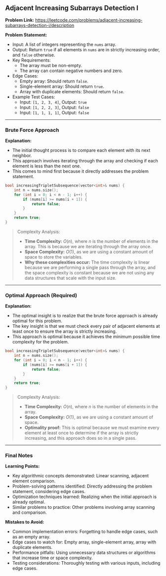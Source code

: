 ## Adjacent Increasing Subarrays Detection I

**Problem Link:** https://leetcode.com/problems/adjacent-increasing-subarrays-detection-i/description

**Problem Statement:**
- Input: A list of integers representing the `nums` array.
- Output: Return `true` if all elements in `nums` are in strictly increasing order, and `false` otherwise.
- Key Requirements:
  - The array must be non-empty.
  - The array can contain negative numbers and zero.
- Edge Cases:
  - Empty array: Should return `false`.
  - Single-element array: Should return `true`.
  - Array with duplicate elements: Should return `false`.
- Example Test Cases:
  - Input: `[1, 2, 3, 4]`, Output: `true`
  - Input: `[1, 2, 2, 3]`, Output: `false`
  - Input: `[1, 1, 1, 1]`, Output: `false`

---

### Brute Force Approach

**Explanation:**
- The initial thought process is to compare each element with its next neighbor.
- This approach involves iterating through the array and checking if each element is less than the next one.
- This comes to mind first because it directly addresses the problem statement.

```cpp
bool increasingTripletSubsequence(vector<int>& nums) {
    int n = nums.size();
    for (int i = 0; i < n - 1; i++) {
        if (nums[i] >= nums[i + 1]) {
            return false;
        }
    }
    return true;
}
```

> Complexity Analysis:
> - **Time Complexity:** $O(n)$, where $n$ is the number of elements in the array. This is because we are iterating through the array once.
> - **Space Complexity:** $O(1)$, as we are using a constant amount of space to store the variables.
> - **Why these complexities occur:** The time complexity is linear because we are performing a single pass through the array, and the space complexity is constant because we are not using any data structures that scale with the input size.

---

### Optimal Approach (Required)

**Explanation:**
- The optimal insight is to realize that the brute force approach is already optimal for this problem.
- The key insight is that we must check every pair of adjacent elements at least once to ensure the array is strictly increasing.
- This approach is optimal because it achieves the minimum possible time complexity for the problem.

```cpp
bool increasingTripletSubsequence(vector<int>& nums) {
    int n = nums.size();
    for (int i = 0; i < n - 1; i++) {
        if (nums[i] >= nums[i + 1]) {
            return false;
        }
    }
    return true;
}
```

> Complexity Analysis:
> - **Time Complexity:** $O(n)$, where $n$ is the number of elements in the array.
> - **Space Complexity:** $O(1)$, as we are using a constant amount of space.
> - **Optimality proof:** This is optimal because we must examine every element at least once to determine if the array is strictly increasing, and this approach does so in a single pass.

---

### Final Notes

**Learning Points:**
- Key algorithmic concepts demonstrated: Linear scanning, adjacent element comparison.
- Problem-solving patterns identified: Directly addressing the problem statement, considering edge cases.
- Optimization techniques learned: Realizing when the initial approach is already optimal.
- Similar problems to practice: Other problems involving array scanning and comparison.

**Mistakes to Avoid:**
- Common implementation errors: Forgetting to handle edge cases, such as an empty array.
- Edge cases to watch for: Empty array, single-element array, array with duplicate elements.
- Performance pitfalls: Using unnecessary data structures or algorithms that increase time or space complexity.
- Testing considerations: Thoroughly testing with various inputs, including edge cases.